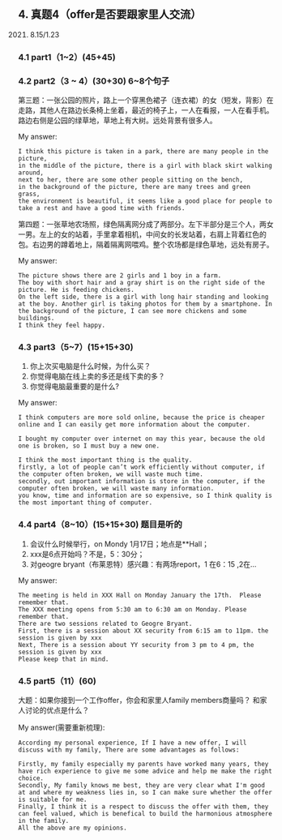 
## 4.	真题4（offer是否要跟家里人交流）
2021. 8.15/1.23
### 4.1	part1（1~2）(45+45)
### 4.2	part2（3 ~ 4）(30+30) 6~8个句子
 第三题：一张公园的照片，路上一个穿黑色裙子（连衣裙）的女（短发，背影）在走路，其他人在路边长条椅上坐着，最近的椅子上，一人在看报，一人在看手机。路边右侧是公园的绿草地，草地上有大树。远处背景有很多人。

My answer:

```
I think this picture is taken in a park, there are many people in the picture,
in the middle of the picture, there is a girl with black skirt walking around, 
next to her, there are some other people sitting on the bench, 
in the background of the picture, there are many trees and green grass,
the environment is beautiful, it seems like a good place for people to take a rest and have a good time with friends.
```

第四题：一张草地农场照，绿色隔离网分成了两部分。左下半部分是三个人，两女一男。左上的女的站着，手里拿着相机，中间女的长发站着，右肩上背着红色的包。右边男的蹲着地上，隔着隔离网喂鸡。整个农场都是绿色草地，远处有房子。

My answer:

```
The picture shows there are 2 girls and 1 boy in a farm. 
The boy with short hair and a gray shirt is on the right side of the picture. He is feeding chickens. 
On the left side, there is a girl with long hair standing and looking at the boy. Another girl is taking photos for them by a smartphone. In the background of the picture, I can see more chickens and some buildings.
I think they feel happy.
```

### 4.3	part3（5~7）(15+15+30)
1. 你上次买电脑是什么时候，为什么买？
2. 你觉得电脑在线上卖的多还是线下卖的多？
3. 你觉得电脑最重要的是什么?

My answer:

```
I think computers are more sold online, because the price is cheaper online and I can easily get more information about the computer.

I bought my computer over internet on may this year, because the old one is broken, so I must buy a new one.

I think the most important thing is the quality.
firstly, a lot of people can’t work efficiently without computer, if the computer often broken, we will waste much time.
secondly, out important information is store in the computer, if the computer often broken, we will waste many information.
you know, time and information are so expensive, so I think quality is the most important thing of computer.
```

### 4.4	part4（8~10）(15+15+30) 题目是听的
1. 会议什么时候举行，on Mondy  1月17日；地点是**Hall；
2. xxx是6点开始吗？不是，5：30分；
2. 对geogre bryant（布莱恩特）感兴趣：有两场report，1 在6：15 ,2在…

My answer:

```
The meeting is held in XXX Hall on Monday January the 17th.  Please remember that.
The XXX meeting opens from 5:30 am to 6:30 am on Monday. Please remember that.
There are two sessions related to Geogre Bryant. 
First, there is a session about XX security from 6:15 am to 11pm. the session is given by xxx
Next, There is a session about YY security from 3 pm to 4 pm, the session is given by xxx
Please keep that in mind.
```


### 4.5	part5（11）(60)
大题：如果你接到一个工作offer，你会和家里人family members商量吗？ 和家人讨论的优点是什么？

My answer(需要重新梳理):

```
According my personal experience, If I have a new offer, I will discuss with my family, There are some advantages as follows:

Firstly, my family especially my parents have worked many years, they have rich experience to give me some advice and help me make the right choice.
Secondly, My family knows me best, they are very clear what I'm good at and where my weakness lies in, so I can make sure whether the offer is suitable for me.
Finally, I think it is a respect to discuss the offer with them, they can feel valued, which is benefical to build the harmonious atmosphere in the family.
All the above are my opinions.
 
```
